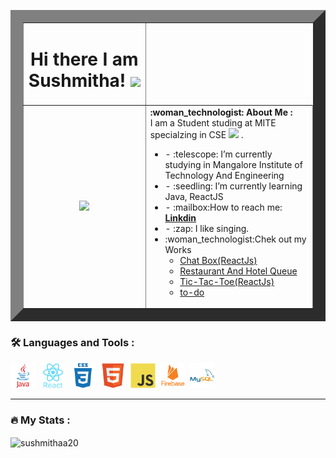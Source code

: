 

<html>
<head>
   
</head>




<body>

<table border="20px " >
<tr>
    <td> <h1 align="center">
        Hi there I am Sushmitha!
        <img src="https://media.giphy.com/media/hvRJCLFzcasrR4ia7z/giphy.gif" width="30px"/>
      </h1>
    </td>
   
</tr>

<tr border="1px solid white">
    <td rowspan="5">
        <div id="header" align="center">
            <img src="https://media.giphy.com/media/hpXdHPfFI5wTABdDx9/giphy.gif" width="420"/>
          </div>
    </td>
    <td>
         <b>:woman_technologist: About Me :</b><br />
         I am a Student studing at MITE specialzing in CSE <img src="https://media.giphy.com/media/WUlplcMpOCEmTGBtBW/giphy.gif" width="30"> .
        <ul>
            <li>
                - :telescope:  I’m currently studying in Mangalore Institute of Technology And Engineering
            </li>
            <li>
                - :seedling:  I’m currently learning Java, ReactJS
            </li>
            <li>
                - :mailbox:How to reach me:<a href="https://www.linkedin.com/in/sushmitha-sushmitha-4216a9219/"> <b>Linkdin</b> </a> 
            </li>
             <li>
              - :zap: I like singing.
            </li>
             <li>
                :woman_technologist:Chek out my Works <br />
                <ul>
                <li><a href="https://chat-app-155d5.web.app/">Chat Box(ReactJs)</a></li>
                <li><a href="https://restaurantandhotelqueue.000webhostapp.com/index.php">Restaurant And Hotel Queue</a></li>
                <li><a href="https://tic-tac-toe-sush.netlify.app/">Tic-Tac-Toe(ReactJs)</a></li>
                <li><a href="https://sushmithaa20.github.io/todo/">to-do</a></li>
                </ul>
            </li>
         </ul> 
    </td>
</tr>
    
</tr>
</table>


<!-- labguage -->
### :hammer_and_wrench: Languages and Tools :
<div>
  <img src="https://github.com/devicons/devicon/blob/master/icons/java/java-original-wordmark.svg" title="Java" alt="Java" width="40" height="40"/>&nbsp;
  <img src="https://github.com/devicons/devicon/blob/master/icons/react/react-original-wordmark.svg" title="React" alt="React" width="40" height="40"/>&nbsp;
  <img src="https://github.com/devicons/devicon/blob/master/icons/css3/css3-plain-wordmark.svg"  title="CSS3" alt="CSS" width="40" height="40"/>&nbsp;
  <img src="https://github.com/devicons/devicon/blob/master/icons/html5/html5-original.svg" title="HTML5" alt="HTML" width="40" height="40"/>&nbsp;
  <img src="https://github.com/devicons/devicon/blob/master/icons/javascript/javascript-original.svg" title="JavaScript" alt="JavaScript" width="40" height="40"/>&nbsp;
  <img src="https://github.com/devicons/devicon/blob/master/icons/firebase/firebase-plain-wordmark.svg" title="Firebase" alt="Firebase" width="40" height="40"/>&nbsp;
  <img src="https://github.com/devicons/devicon/blob/master/icons/mysql/mysql-original-wordmark.svg" title="MySQL"  alt="MySQL" width="40" height="40"/>&nbsp;
</div>





<!-- status -->
---

### :fire: My Stats :
<p><img align="center" src="https://github-readme-streak-stats.herokuapp.com/?user=sushmithaa20&" alt="
sushmithaa20" /></p>

</body>

</html>
